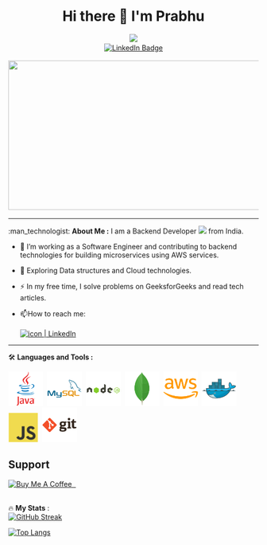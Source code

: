 <h1 align="center">Hi there 👋 I'm Prabhu</h1>

<!--
**prabhupalani18/prabhupalani18** is a ✨ _special_ ✨ repository because its `README.md` (this file) appears on your GitHub profile.

Here are some ideas to get you started:

- 🔭 I’m currently working on ...
- 🌱 I’m currently learning ...
- 👯 I’m looking to collaborate on ...
- 🤔 I’m looking for help with ...
- 💬 Ask me about ...
- 📫 How to reach me: ...
- 😄 Pronouns: ...
- ⚡ Fun fact: ...
-->
<div id="header" align="center">
  <img src="https://media.giphy.com/media/M9gbBd9nbDrOTu1Mqx/giphy.gif" width="100"/>
</div>

<div id="badges" align="center">
  <a href="https://www.linkedin.com/in/prabhu-palani/">
    <img src="https://img.shields.io/badge/LinkedIn-blue?style=for-the-badge&logo=linkedin&logoColor=white" alt="LinkedIn Badge"/>
  </a><br>
  <img src="https://komarev.com/ghpvc/?username=prabhupalani18&style=flat-square&color=blue" alt="">
</div>
<div align="center">
  <img src="https://media.giphy.com/media/dWesBcTLavkZuG35MI/giphy.gif" width="600" height="300"/>
</div>
<hr>
:man_technologist: <b>About Me :</b>
I am a Backend Developer <img src="https://media.giphy.com/media/WUlplcMpOCEmTGBtBW/giphy.gif" width="30"> from India.

- :telescope: I’m working as a Software Engineer and contributing to backend technologies for building microservices using AWS services.

- :seedling: Exploring Data structures and Cloud technologies.

- :zap: In my free time, I solve problems on GeeksforGeeks and read tech articles.

- :mailbox:How to reach me: <br><br> <a href="https://www.linkedin.com/in/prabhu-palani"><img align=”left” src="https://github.com/yushi1007/yushi1007/blob/main/images/linkedin.svg" alt="icon | LinkedIn" width="40px"/></a>
<hr>

:hammer_and_wrench: <b>Languages and Tools :</b>

<div>
  <img src="https://github.com/devicons/devicon/blob/master/icons/java/java-original-wordmark.svg" title="Java" alt="Java" width="70" height="70"/>&nbsp;
  <img src="https://github.com/devicons/devicon/blob/master/icons/mysql/mysql-original-wordmark.svg" title="MySQL"  alt="MySQL" width="70" height="70"/>&nbsp;
  <img src="https://github.com/devicons/devicon/blob/master/icons/nodejs/nodejs-original-wordmark.svg" title="NodeJS" alt="NodeJS" width="70" height="70"/>&nbsp;
  <img src="https://github.com/devicons/devicon/blob/master/icons/mongodb/mongodb-original.svg" title="MongoDb" alt="MongoDb" width="70" height="70"/>&nbsp;
  <img src="https://github.com/devicons/devicon/blob/master/icons/amazonwebservices/amazonwebservices-plain-wordmark.svg" title="AWS" alt="AWS" width="70" height="70"/>&nbsp;
  <img src="https://github.com/devicons/devicon/blob/master/icons/docker/docker-original.svg" title="Docker" alt="Docker" width="70" height="70"/>&nbsp;
  <img src="https://github.com/devicons/devicon/blob/master/icons/javascript/javascript-original.svg" title="JavaScript" alt="JavaScript" width="60" height="60"/>&nbsp;
  <img src="https://github.com/devicons/devicon/blob/master/icons/git/git-original-wordmark.svg" title="Git" **alt="Git" width="70" height="70"/>
<!--   <img src="https://github.com/devicons/devicon/blob/master/icons/css3/css3-plain-wordmark.svg"  title="CSS3" alt="CSS" width="60" height="60"/>&nbsp;
  <img src="https://github.com/devicons/devicon/blob/master/icons/html5/html5-original.svg" title="HTML5" alt="HTML" width="60" height="60"/>&nbsp; -->
  </div>

<h2>Support</h2>
<a href="https://www.buymeacoffee.com/prabhupalani" target="_blank"><img src="https://cdn.buymeacoffee.com/buttons/default-orange.png" alt="Buy Me A Coffee" height="41" width="174">&nbsp;&nbsp;</a> <br><br>

:fire: <b>My Stats</b> :<br>
[![GitHub Streak](http://github-readme-streak-stats.herokuapp.com?user=prabhupalani18&theme=dark&hide_border=true&border_radius=7&border=4371DD)](https://git.io/streak-stats)

[![Top Langs](https://github-readme-stats.vercel.app/api/top-langs/?username=prabhupalani18&layout=compact&theme=vision-friendly-dark)](https://github.com/anuraghazra/github-readme-stats)
